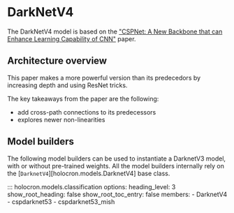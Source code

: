 # DarkNetV4

The DarkNetV4 model is based on the ["CSPNet: A New Backbone that can Enhance Learning Capability of CNN"](https://arxiv.org/pdf/1911.11929.pdf) paper.

## Architecture overview

This paper makes a more powerful version than its predecedors by increasing depth and using ResNet tricks.

The key takeaways from the paper are the following:

- add cross-path connections to its predecessors
- explores newer non-linearities


## Model builders

The following model builders can be used to instantiate a DarknetV3 model, with or
without pre-trained weights. All the model builders internally rely on the
[`DarknetV4`][holocron.models.DarknetV4] base class.

::: holocron.models.classification
    options:
        heading_level: 3
        show_root_heading: false
        show_root_toc_entry: false
        members:
            - DarknetV4
            - cspdarknet53
            - cspdarknet53_mish
